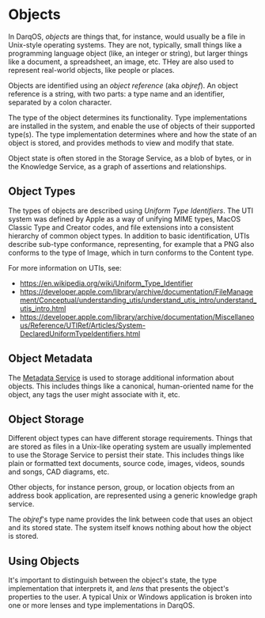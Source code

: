 # Objects

In DarqOS, _objects_ are things that, for instance, would usually be a
file in Unix-style operating systems.  They are not, typically, small
things like a programming language object (like, an integer or string),
but larger things like a document, a spreadsheet, an image, etc. THey
are also used to represent real-world objects, like people or places.

Objects are identified using an _object reference_ (aka _objref_).
An object reference is a string, with two parts: a type name and an
identifier, separated by a colon character.

The type of the object determines its functionality.  Type
implementations are installed in the system, and enable the use of
objects of their supported type(s).  The type implementation determines
where and how the state of an object is stored, and provides methods to
view and modify that state.

Object state is often stored in the Storage Service, as a blob of bytes,
or in the Knowledge Service, as a graph of assertions and relationships.

## Object Types

The types of objects are described using _Uniform Type Identifiers_. The
UTI system was defined by Apple as a way of unifying MIME types, MacOS
Classic Type and Creator codes, and file extensions into a consistent
hierarchy of common object types.  In addition to basic identification,
UTIs describe sub-type conformance, representing, for example that a
PNG also conforms to the type of Image, which in turn conforms to the
Content type.

For more information on UTIs, see:
 * https://en.wikipedia.org/wiki/Uniform_Type_Identifier
 * https://developer.apple.com/library/archive/documentation/FileManagement/Conceptual/understanding_utis/understand_utis_intro/understand_utis_intro.html
 * https://developer.apple.com/library/archive/documentation/Miscellaneous/Reference/UTIRef/Articles/System-DeclaredUniformTypeIdentifiers.html

## Object Metadata

The [Metadata Service](metadata.md) is used to storage additional
information about objects.  This includes things like a canonical,
human-oriented name for the object, any tags the user
might associate with it, etc.

## Object Storage

Different object types can have different storage requirements.  Things
that are stored as files in a Unix-like operating system are usually
implemented to use the Storage Service to persist their state.  This
includes things like plain or formatted text documents, source code,
images, videos, sounds and songs, CAD diagrams, etc.

Other objects, for instance person, group, or location objects from an
address book application, are represented using a generic knowledge
graph service.

The _objref_'s type name provides the link between code that uses an
object and its stored state.  The system itself knows nothing about how
the object is stored.

## Using Objects

It's important to distinguish between the object's state, the type
implementation that interprets it, and _lens_ that presents the object's
properties to the user.  A typical Unix or Windows application is
broken into one or more lenses and type implementations in DarqOS.
